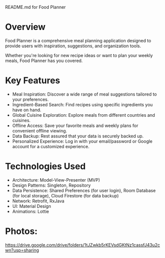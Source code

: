README.md for Food Planner
# Overview
Food Planner is a comprehensive meal planning application designed to provide users with inspiration, suggestions, and organization tools. 

Whether you're looking for new recipe ideas or want to plan your weekly meals, Food Planner has you covered.

# Key Features
* Meal Inspiration: Discover a wide range of meal suggestions tailored to your preferences.
* Ingredient-Based Search: Find recipes using specific ingredients you have on hand.
* Global Cuisine Exploration: Explore meals from different countries and cuisines.
* Offline Access: Save your favorite meals and weekly plans for convenient offline viewing.
* Data Backup: Rest assured that your data is securely backed up.
* Personalized Experience: Log in with your email/password or Google account for a customized experience.

# Technologies Used
* Architecture: Model-View-Presenter (MVP)
* Design Patterns: Singleton, Repository
* Data Persistence: Shared Preferences (for user login), Room Database (for local storage), Cloud Firestore (for data backup)
* Network: Retrofit, RxJava
* UI: Material Design
* Animations: Lottie

# Photos:
  https://drive.google.com/drive/folders/1tJZwkb5rKEVsdGKtNz1cassfJ43u2cwn?usp=sharing 
